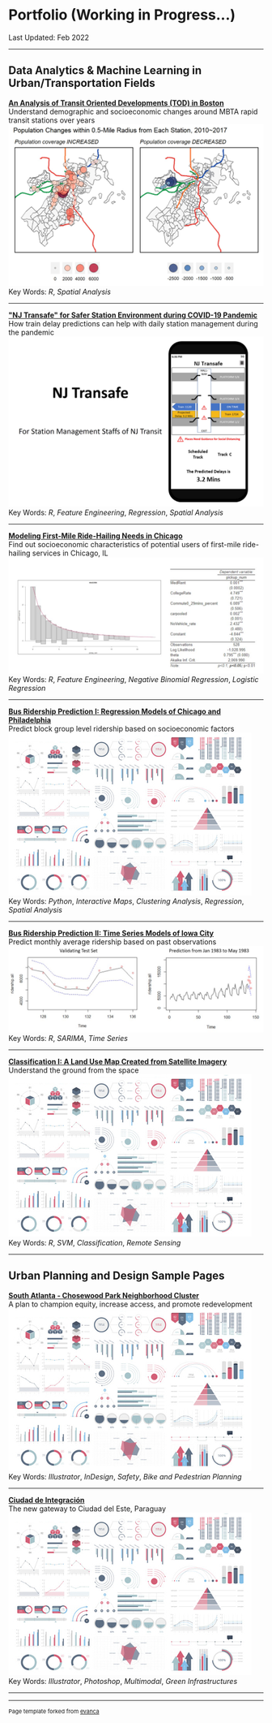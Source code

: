 # Portfolio (Working in Progress...)
Last Updated: Feb 2022   

---

## Data Analytics & Machine Learning in Urban/Transportation Fields

**[An Analysis of Transit Oriented Developments (TOD) in Boston](contents/Portfolio_BostonTOD.html)**   
Understand demographic and socioeconomic changes around MBTA rapid transit stations over years
<img src="images/Portfolio-BostonTOD.jpg?raw=true"/>   
Key Words: *R*, *Spatial Analysis*

---
**["NJ Transafe" for Safer Station Environment during COVID-19 Pandemic](contents/Portfolio-NJTransafe_1.pdf)**   
How train delay predictions can help with daily station management during the pandemic
<img src="images/Portfolio-NJTransafe.jpg?raw=true"/>   
Key Words: *R*, *Feature Engineering*, *Regression*, *Spatial Analysis*

---
**[Modeling First-Mile Ride-Hailing Needs in Chicago](contents/Portfolio-RideHail.pdf)**   
Find out socioeconomic characteristics of potential users of first-mile ride-hailing services in Chicago, IL
<img src="images/Portfolio-RideHail.jpg?raw=true"/>   
Key Words: *R*, *Feature Engineering*, *Negative Binomial Regression*, *Logistic Regression*

---
**[Bus Ridership Prediction I: Regression Models of Chicago and Philadelphia](https://github.com/jiamintan/final-project-city-hall-llc)**   
Predict block group level ridership based on socioeconomic factors
<img src="images/dummy_thumbnail.jpg?raw=true"/>   
Key Words: *Python*, *Interactive Maps*, *Clustering Analysis*, *Regression*, *Spatial Analysis*

---
**[Bus Ridership Prediction II: Time Series Models of Iowa City](contents/Portfolio-TimeSeries.pdf)**   
Predict monthly average ridership based on past observations
<img src="images/Portfolio-BusRidership_II.jpg?raw=true"/>   
Key Words: *R*, *SARIMA*, *Time Series*

---
**[Classification I: A Land Use Map Created from Satellite Imagery](contents/Portfolio-Classification_I.pdf)**   
Understand the ground from the space
<img src="images/dummy_thumbnail.jpg?raw=true"/>   
Key Words: *R*, *SVM*, *Classification*, *Remote Sensing*

---
## Urban Planning and Design Sample Pages

**[South Atlanta - Chosewood Park Neighborhood Cluster](contents/Portfolio-SouthAtlanta_ChosewoodPark_Sample.pdf)**   
A plan to champion equity, increase access, and promote redevelopment
<img src="images/dummy_thumbnail.jpg?raw=true"/>   
Key Words: *Illustrator*, *InDesign*, *Safety*, *Bike and Pedestrian Planning*

---
**[Ciudad de Integración](contents/Portfolio-CDE_Sample.pdf)**   
The new gateway to Ciudad del Este, Paraguay   
<img src="images/dummy_thumbnail.jpg?raw=true"/>   
Key Words: *Illustrator*, *Photoshop*, *Multimodal*, *Green Infrastructures*

---




---
<p style="font-size:11px">Page template forked from <a href="https://github.com/evanca/quick-portfolio">evanca</a></p>
<!-- Remove above link if you don't want to attibute -->
